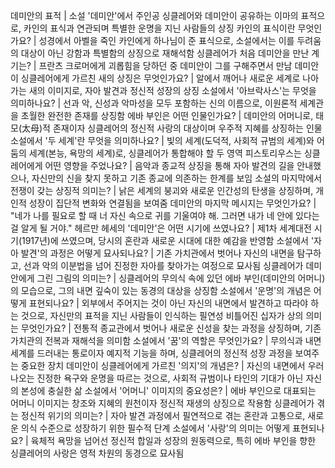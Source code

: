 데미안의 표적	| 소설 '데미안'에서 주인공 싱클레어와 데미안이 공유하는 이마의 표적으로, 카인의 표식과 연관되며 특별한 운명을 지닌 사람들의 상징
카인의 표식이란 무엇인가요?	| 성경에서 아벨을 죽인 카인에게 하나님이 준 표식으로, 소설에서는 이를 두려움의 대상이 아닌 강함과 특별함의 상징으로 재해석함
싱클레어가 처음 데미안을 만난 계기는?	| 프란츠 크로머에게 괴롭힘을 당하던 중 데미안이 그를 구해주면서 만남
데미안이 싱클레어에게 가르친 새의 상징은 무엇인가요?	| 알에서 깨어나 새로운 세계로 나아가는 새의 이미지로, 자아 발견과 정신적 성장의 상징
소설에서 '아브락사스'는 무엇을 의미하나요?	| 선과 악, 신성과 악마성을 모두 포함하는 신의 이름으로, 이원론적 세계관을 초월한 완전한 존재를 상징함
에바 부인은 어떤 인물인가요?	| 데미안의 어머니로, 태모(太母)적 존재이자 싱클레어의 정신적 사랑의 대상이며 우주적 지혜를 상징하는 인물
소설에서 '두 세계'란 무엇을 의미하나요?	| 빛의 세계(도덕적, 사회적 규범의 세계)와 어둠의 세계(본능, 욕망의 세계)로, 싱클레어가 통합해야 할 두 영역
피스토리우스는 싱클레어에게 어떤 영향을 주었나요?	| 음악과 종교적 상징을 통해 자아 발견의 길을 안내했으나, 자신만의 신을 찾지 못하고 기존 종교에 의존하는 한계를 보임
소설의 마지막에서 전쟁이 갖는 상징적 의미는?	| 낡은 세계의 붕괴와 새로운 인간성의 탄생을 상징하며, 개인적 성장이 집단적 변화와 연결됨을 보여줌
데미안의 마지막 메시지는 무엇인가요?	| "네가 나를 필요로 할 때 너 자신 속으로 귀를 기울여야 해. 그러면 내가 네 안에 있다는 걸 알게 될 거야."
헤르만 헤세의 '데미안'은 어떤 시기에 쓰였나요?	| 제1차 세계대전 시기(1917년)에 쓰였으며, 당시의 혼란과 새로운 시대에 대한 예감을 반영함
소설에서 '자아 발견'의 과정은 어떻게 묘사되나요?	| 기존 가치관에서 벗어나 자신의 내면을 탐구하고, 선과 악의 이분법을 넘어 진정한 자아를 찾아가는 여정으로 묘사됨
싱클레어가 데미안에게 그린 그림의 의미는?	| 싱클레어의 무의식 속에 있던 에바 부인(데미안의 어머니)의 모습으로, 그의 내면 깊숙이 있는 동경의 대상을 상징함
소설에서 '운명'의 개념은 어떻게 표현되나요?	| 외부에서 주어지는 것이 아닌 자신의 내면에서 발견하고 따라야 하는 것으로, 자신만의 표적을 지닌 사람들이 인식하는 필연성
비틀어진 십자가 상의 의미는 무엇인가요?	| 전통적 종교관에서 벗어나 새로운 신성을 찾는 과정을 상징하며, 기존 가치관의 전복과 재해석을 의미함
소설에서 '꿈'의 역할은 무엇인가요?	| 무의식과 내면세계를 드러내는 통로이자 예지적 기능을 하며, 싱클레어의 정신적 성장 과정을 보여주는 중요한 장치
데미안이 싱클레어에게 가르친 '의지'의 개념은?	| 자신의 내면에서 우러나오는 진정한 욕구와 운명을 따르는 것으로, 사회적 규범이나 타인의 기대가 아닌 자신의 본성에 충실한 삶
소설에서 '어머니' 이미지의 중요성은?	| 에바 부인으로 대표되는 어머니 이미지는 창조와 지혜의 원천이자 정신적 재생의 상징으로 작용함
싱클레어가 겪는 정신적 위기의 의미는?	| 자아 발견 과정에서 필연적으로 겪는 혼란과 고통으로, 새로운 의식 수준으로 성장하기 위한 필수적 단계
소설에서 '사랑'의 의미는 어떻게 표현되나요?	| 육체적 욕망을 넘어선 정신적 합일과 성장의 원동력으로, 특히 에바 부인을 향한 싱클레어의 사랑은 영적 차원의 동경으로 묘사됨